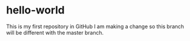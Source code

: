 # hello-world
This is my first repository in GitHub
I am making a change so this branch will be different with the master branch. 
